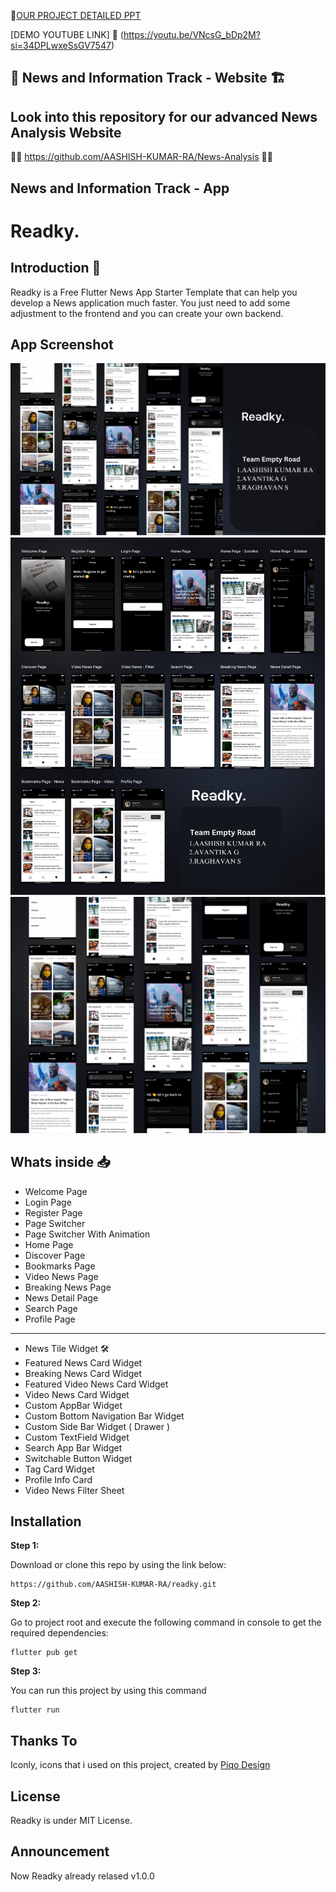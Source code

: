 👀[OUR PROJECT DETAILED PPT](https://www.canva.com/design/DAGawmI6FB4/Z-BLUGGfulOduIll7Biq7w/edit?utm_content=DAGawmI6FB4&utm_campaign=designshare&utm_medium=link2&utm_source=sharebutton)

[DEMO YOUTUBE LINK] 📱 (https://youtu.be/VNcsG_bDp2M?si=34DPLwxeSsGV7547)


## 📰 News and Information Track - Website 🏗
## Look into this repository for our advanced News Analysis Website 
💭💭   https://github.com/AASHISH-KUMAR-RA/News-Analysis  💭💭

## News and Information Track - App 
# Readky.

## Introduction 🌟

Readky is a Free Flutter News App Starter Template that can help you develop a News application much faster. You just need to add some adjustment to the frontend and you can create your own backend.

## App Screenshot

<img src="https://github.com/AASHISH-KUMAR-RA/Kyn-Hackathon/blob/main/demo/banner.jpg" width="auto" height="auto" >
<img src="https://github.com/AASHISH-KUMAR-RA/Kyn-Hackathon/blob/main/demo/details.jpg" width="auto" height="auto" >
<img src="https://github.com/AASHISH-KUMAR-RA/Kyn-Hackathon/blob/main/demo/shot.jpg" width="auto" height="auto" >

## Whats inside 📥️

- Welcome Page
- Login Page
- Register Page
- Page Switcher
- Page Switcher With Animation
- Home Page
- Discover Page
- Bookmarks Page
- Video News Page
- Breaking News Page
- News Detail Page
- Search Page
- Profile Page
--------
- News Tile Widget 🛠️
- Featured News Card Widget
- Breaking News Card Widget
- Featured Video News Card Widget
- Video News Card Widget
- Custom AppBar Widget
- Custom Bottom Navigation Bar Widget
- Custom Side Bar Widget ( Drawer )
- Custom TextField Widget
- Search App Bar Widget
- Switchable Button Widget
- Tag Card Widget
- Profile Info Card
- Video News Filter Sheet

## Installation

**Step 1:**

Download or clone this repo by using the link below:

```
https://github.com/AASHISH-KUMAR-RA/readky.git
```

**Step 2:**

Go to project root and execute the following command in console to get the required dependencies: 

```
flutter pub get 
```

**Step 3:**

You can run this project by using this command

```
flutter run
```



## Thanks To
Iconly, icons that i used on this project, created by [Piqo Design](https://www.figma.com/@piqodesign)

## License
Readky is under MIT License.



## Announcement

Now Readky already relased v1.0.0
